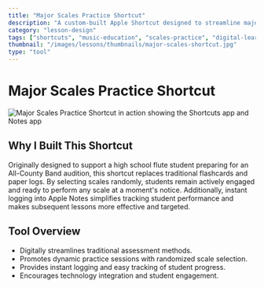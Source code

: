 ```yaml
---
title: "Major Scales Practice Shortcut"
description: "A custom-built Apple Shortcut designed to streamline major scale testing and tracking for instrumental lessons. This interactive digital tool randomly selects a major scale for students to perform and logs their performance rating directly into Apple Notes, facilitating efficient practice and targeted feedback."
category: "lesson-design"
tags: ["shortcuts", "music-education", "scales-practice", "digital-learning", "student-assessment"]
thumbnail: "/images/lessons/thumbnails/major-scales-shortcut.jpg"
type: "tool"
---
```


# Major Scales Practice Shortcut

<img src="/images/flute-scale-shortcut.gif" alt="Major Scales Practice Shortcut in action showing the Shortcuts app and Notes app" style="max-height: 500px; width: auto; display: block; margin: 0 auto;" />

## Why I Built This Shortcut

Originally designed to support a high school flute student preparing for an All-County Band audition, this shortcut replaces traditional flashcards and paper logs. By selecting scales randomly, students remain actively engaged and ready to perform any scale at a moment's notice. Additionally, instant logging into Apple Notes simplifies tracking student performance and makes subsequent lessons more effective and targeted.

## Tool Overview

*   Digitally streamlines traditional assessment methods.
*   Promotes dynamic practice sessions with randomized scale selection.
*   Provides instant logging and easy tracking of student progress.
*   Encourages technology integration and student engagement. 